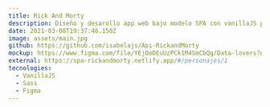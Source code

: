 ```yaml
---
title: Rick And Morty
description: Diseño y desarollo app web bajo modelo SPA con vanillaJS para visualizar y filtrar informacion a cerca de la serie rick and morty
date: 2021-03-08T19:37:48.150Z
image: assets/main.jpg
github: https://github.com/isabelajs/Api-RickandMorty
mockup: https://www.figma.com/file/YEjOoDEuUzPCk1M4SmCbQg/Data-lovers?node-id=0%3A1
external: https://spa-rickandmorty.netlify.app/#/personajes/1
tecnologies:
  - VanillaJS
  - Sass
  - Figma
---
```

